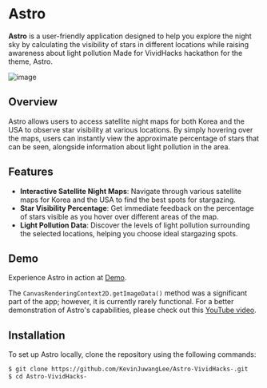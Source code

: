 # Astro
**Astro** is a user-friendly application designed to help you explore the night sky by calculating the visibility of stars in different locations while raising awareness about light pollution
Made for VividHacks hackathon for the theme, Astro.

![image](https://github.com/user-attachments/assets/7d709f03-94a5-4803-8486-d551f57dd114)


## Overview

Astro allows users to access satellite night maps for both Korea and the USA to observe star visibility at various locations. By simply hovering over the maps, users can instantly view the approximate percentage of stars that can be seen, alongside information about light pollution in the area.

## Features

- **Interactive Satellite Night Maps**: Navigate through various satellite maps for Korea and the USA to find the best spots for stargazing.
- **Star Visibility Percentage**: Get immediate feedback on the percentage of stars visible as you hover over different areas of the map.
- **Light Pollution Data**: Discover the levels of light pollution surrounding the selected locations, helping you choose ideal stargazing spots.

## Demo

Experience Astro in action at [Demo](https://astro-juwanglee.glitch.me/).

The `CanvasRenderingContext2D.getImageData()` method was a significant part of the app; however, it is currently rarely functional. For a better demonstration of Astro's capabilities, please check out this [YouTube video](https://youtu.be/f2JtPF_ewZ0).

## Installation

To set up Astro locally, clone the repository using the following commands:

```bash
$ git clone https://github.com/KevinJuwangLee/Astro-VividHacks-.git
$ cd Astro-VividHacks-
```
